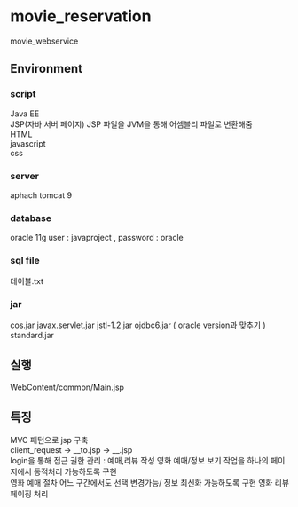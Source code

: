 # movie_reservation
movie_webservice

## Environment
### script   
  Java EE   
  JSP(자바 서버 페이지) JSP 파일을 JVM을 통해 어셈블리 파일로 변환해줌   
  HTML   
  javascript   
  css   
### server   
  aphach tomcat 9   
### database    
  oracle 11g
  user : javaproject , password : oracle
### sql file
  테이블.txt
### jar
cos.jar
javax.servlet.jar
jstl-1.2.jar
ojdbc6.jar ( oracle version과 맞추기 )
standard.jar

## 실행
WebContent/common/Main.jsp
## 특징
MVC 패턴으로 jsp 구축  
client_request -> __to.jsp -> __.jsp   
login을 통해 접근 권한 관리 : 예매,리뷰 작성
영화 예매/정보 보기 작업을 하나의 페이지에서 동적처리 가능하도록 구현  
영화 예매 절차 어느 구간에서도 선택 변경가능/ 정보 최신화 가능하도록 구현
영화 리뷰 페이징 처리
